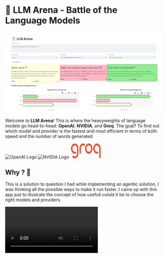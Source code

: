 # 🤖 LLM Arena - Battle of the Language Models

<img src="demo.png" width=750>

Welcome to **LLM Arena**! This is where the heavyweights of language models go head-to-head: **OpenAI**, **NVIDIA**, and **Groq**. The goal? To find out which model and provider is the fastest and most efficient in terms of both speed and the number of words generated.

<img src="https://upload.wikimedia.org/wikipedia/commons/thumb/4/4d/OpenAI_Logo.svg/512px-OpenAI_Logo.svg.png" alt="OpenAI Logo" width="100" height="50"> <img src="https://www.nvidia.com/content/dam/en-zz/Solutions/about-nvidia/logo-and-brand/01-nvidia-logo-vert-500x200-2c50-d.png" alt="NVIDIA Logo" width="100" height="50"> <img src="https://raw.githubusercontent.com/RMNCLDYO/groq-ai-toolkit/main/.github/groq-logo.png" alt="Groq Logo" width="100" height="50">

## Why ? 🤔

This is a solution to question I had while implementing an agentic solution, I was thinking all the possible ways to make it run faster. I came up with this app just to illustrate the concept of how usefull coluld it be to choose the right models and providers.

<video src="demo.mp4" controls>

## 🚀 Features

- 📊 **Metrics & Charts** Allows you to measure the speed and word count across OpenAI, NVIDIA, and Groq language models API's and compare their performance.
- 📝 **Text Response**: same as before, but focusing on the text output quality.
- 🚥 **Streaming** async responses in real-time backend.

## Tech Stack 🛠️

- **Backend**: Python + FastAPI + Langchain

  <img src="https://www.simplilearn.com/ice9/free_resources_article_thumb/FastAPI_b.jpg" alt="Groq Logo" width="100" height="50">
  <img src="  https://miro.medium.com/v2/resize:fit:1200/1*-PlFCd_VBcALKReO3ZaOEg.png" alt="Groq Logo" width="100" height="50">

  The backend is powered by FastAPI and is fully asynchronous, ensuring fast response times and real-time streaming for all the models.

  I'm using LangChain for the LLM's generating responses and streaming.
  LangChain allows for more flexible and structured interactions with LLM's.

  The backend services for OpenAI, NVIDIA, and Groq are implemented in the services folder, and responses are streamed asynchronously using FastAPI’s StreamingResponse.

- **Frontend**: Streamlit for easy UI and visuals

  <img src="https://streamlit.io/images/brand/streamlit-logo-primary-colormark-darktext.png" alt="Groq Logo" width="100" height="50">

- **Containerization**: Docker for hassle-free setup and deployment

  <img src="https://www.docker.com/wp-content/uploads/2023/08/logo-guide-logos-1.svg" alt="Groq Logo" width="100" height="50">

## Requirements 📦

- Docker & Docker Compose installed
- API keys for [**OpenAI**](https://platform.openai.com/), [**Nvidia**](https://build.nvidia.com/), and [**Groq**](https://console.groq.com/)

## Installation 🔧

1. Clone the repo:

   ```bash
   git clone https://github.com/your-username/llm-arena.git
   cd llm-arena
   ```

2. Create the `secrets.toml` file inside `frontend/.streamlit` directory:

   ```bash
   touch frontend/.streamlit/secrets.toml
   ```

3. Add your API keys to the `secrets.toml` file (replace with your own keys):

   ```toml
   # Streamlit secrets file
   BACKEND_URL = "http://backend:8000"

   # API Keys (these will be populated from environment variables in production)
   OPENAI_API_KEY = "your_openai_api_key"
   NVIDIA_API_KEY = "your_nvidia_api_key"
   GROQ_API_KEY = "your_groq_api_key"
   ```

4. Build the Docker containers:

   ```bash
   docker-compose build
   ```

5. Start the app:

   ```bash
   docker-compose up
   ```

6. Visit `http://localhost:8501` in your browser to start comparing LLMs! 🖥️

## How to Use 🕹️

1. Choose the LLM model you want to compare.
2. LLM Arena will show you metrics like response time, word count and full response bellow.
3. Use these insights to decide which model is the best fit for your project!

## Contributing 🛠️

Want to help make LLM Arena even better? Contributions are welcome!

1. Fork the repo
2. Create a new branch: `git checkout -b feature/awesome-feature`
3. Make your changes and commit: `git commit -m 'Add some awesome feature'`
4. Push to the branch: `git push origin feature/awesome-feature`
5. Open a pull request 🚀

We can't wait to see what you'll bring to the project! 🙌

## Connect with Me 💬

If you have any questions, feel free to reach out:

- **[LinkedIn](https://www.linkedin.com/in/gutierrezfrancois/)**
- **[GitHub](https://github.com/DrZuzzjen)**
- **[Twitter](https://x.com/Farmacod)**

---

## 🎯Upcoming Features

- **📊 Tokens & Cost Metrics**: Compare models not just by speed, but by how much they cost per token too! 💸

Happy coding and may the best LLM win! ⚡
"""
